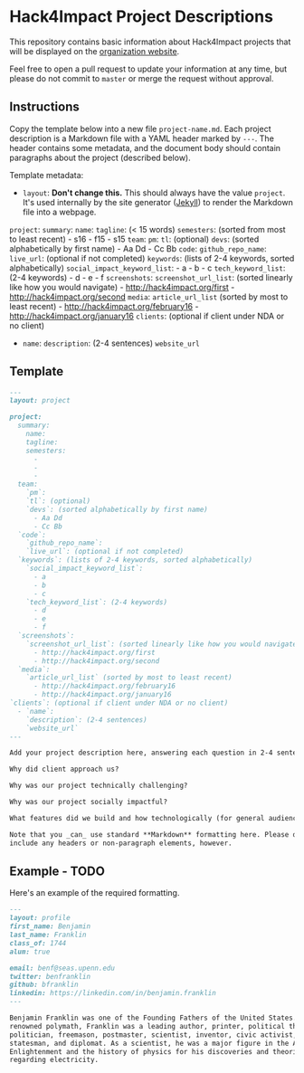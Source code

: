 # Hack4Impact Project Descriptions

This repository contains basic information about Hack4Impact projects that will
be displayed on the [organization website](http://hack4impact.org/projects).

Feel free to open a pull request to update your information at any time, but
please do not commit to `master` or merge the request without approval.


## Instructions

Copy the template below into a new file `project-name.md`. Each project description
is a Markdown file with a YAML header marked by `---`. The header contains some
metadata, and the document body should contain paragraphs about the project
(described below).

Template metadata:
- `layout`: **Don't change this.** This should always have the value `project`.
  It's used internally by the site generator ([Jekyll](https://jekyllrb.com/))
  to render the Markdown file into a webpage.

`project`:
  `summary`:
    `name`:
    `tagline`: (< 15 words)
    `semesters`: (sorted from most to least recent)
      - s16
      - f15
      - s15
  `team`:
    `pm`:
    `tl`: (optional)
    `devs`: (sorted alphabetically by first name)
      - Aa Dd
      - Cc Bb
  `code`:
    `github_repo_name`:
    `live_url`: (optional if not completed)
  `keywords`: (lists of 2-4 keywords, sorted alphabetically)
    `social_impact_keyword_list`:
      - a
      - b
      - c
    `tech_keyword_list`: (2-4 keywords)
      - d
      - e
      - f
  `screenshots`:
    `screenshot_url_list`: (sorted linearly like how you would navigate)
      - http://hack4impact.org/first
      - http://hack4impact.org/second
  `media`:
    `article_url_list` (sorted by most to least recent)
      - http://hack4impact.org/february16
      - http://hack4impact.org/january16
`clients`: (optional if client under NDA or no client)
  - `name`:
    `description`: (2-4 sentences)
    `website_url`

## Template

```markdown
---
layout: project

project:
  summary:
    name:
    tagline:
    semesters:
      - 
      - 
      - 
  team:
    `pm`:
    `tl`: (optional)
    `devs`: (sorted alphabetically by first name)
      - Aa Dd
      - Cc Bb
  `code`:
    `github_repo_name`:
    `live_url`: (optional if not completed)
  `keywords`: (lists of 2-4 keywords, sorted alphabetically)
    `social_impact_keyword_list`:
      - a
      - b
      - c
    `tech_keyword_list`: (2-4 keywords)
      - d
      - e
      - f
  `screenshots`:
    `screenshot_url_list`: (sorted linearly like how you would navigate)
      - http://hack4impact.org/first
      - http://hack4impact.org/second
  `media`:
    `article_url_list` (sorted by most to least recent)
      - http://hack4impact.org/february16
      - http://hack4impact.org/january16
`clients`: (optional if client under NDA or no client)
  - `name`:
    `description`: (2-4 sentences)
    `website_url`
---

Add your project description here, answering each question in 2-4 sentences.

Why did client approach us?

Why was our project technically challenging?

Why was our project socially impactful?

What features did we build and how technologically (for general audience)?

Note that you _can_ use standard **Markdown** formatting here. Please don't
include any headers or non-paragraph elements, however.

```

## Example - TODO

Here's an example of the required formatting.

```markdown
---
layout: profile
first_name: Benjamin
last_name: Franklin
class_of: 1744
alum: true

email: benf@seas.upenn.edu
twitter: benfranklin
github: bfranklin
linkedin: https://linkedin.com/in/benjamin.franklin
---

Benjamin Franklin was one of the Founding Fathers of the United States. A
renowned polymath, Franklin was a leading author, printer, political theorist,
politician, freemason, postmaster, scientist, inventor, civic activist,
statesman, and diplomat. As a scientist, he was a major figure in the American
Enlightenment and the history of physics for his discoveries and theories
regarding electricity.
```
